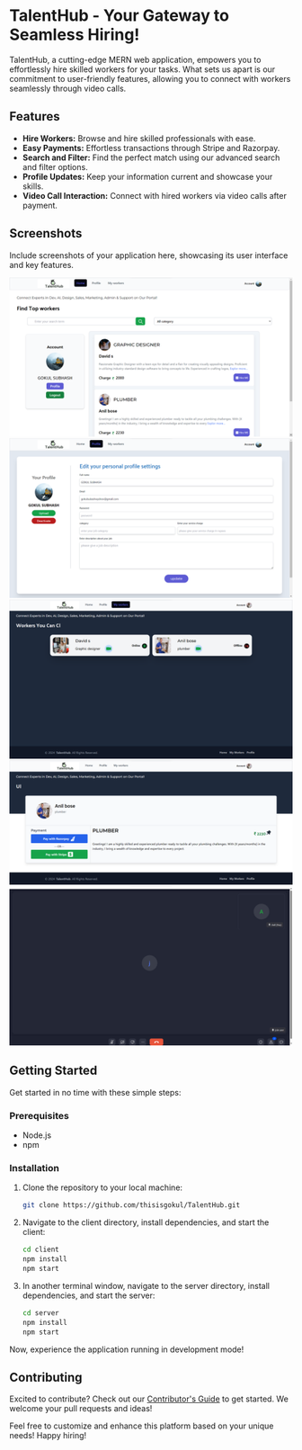 # TalentHub - Your Gateway to Seamless Hiring!

TalentHub, a cutting-edge MERN web application, empowers you to effortlessly hire skilled workers for your tasks. What sets us apart is our commitment to user-friendly features, allowing you to connect with workers seamlessly through video calls.

## Features

- **Hire Workers:** Browse and hire skilled professionals with ease.
- **Easy Payments:** Effortless transactions through Stripe and Razorpay.
- **Search and Filter:** Find the perfect match using our advanced search and filter options.
- **Profile Updates:** Keep your information current and showcase your skills.
- **Video Call Interaction:** Connect with hired workers via video calls after payment.

## Screenshots

Include screenshots of your application here, showcasing its user interface and key features.

![Screenshot 1](client/src/assets/screenshots/img1.png)
![Screenshot 2](client/src/assets/screenshots/img2.png)
![Screenshot 3](client/src/assets/screenshots/img3.png)
![Screenshot 4](client/src/assets/screenshots/img4.png)
![Screenshot 5](client/src/assets/screenshots/img5.png)
  

## Getting Started

Get started in no time with these simple steps:

### Prerequisites

- Node.js
- npm

### Installation

1. Clone the repository to your local machine:

    ```bash
   git clone https://github.com/thisisgokul/TalentHub.git
    ```

2. Navigate to the client directory, install dependencies, and start the client:

    ```bash
    cd client
    npm install
    npm start
    ```

3. In another terminal window, navigate to the server directory, install dependencies, and start the server:

    ```bash
    cd server
    npm install
    npm start
    ```

Now, experience the application running in development mode!

## Contributing

Excited to contribute? Check out our [Contributor's Guide](CONTRIBUTING.md) to get started. We welcome your pull requests and ideas!

Feel free to customize and enhance this platform based on your unique needs! Happy hiring!

